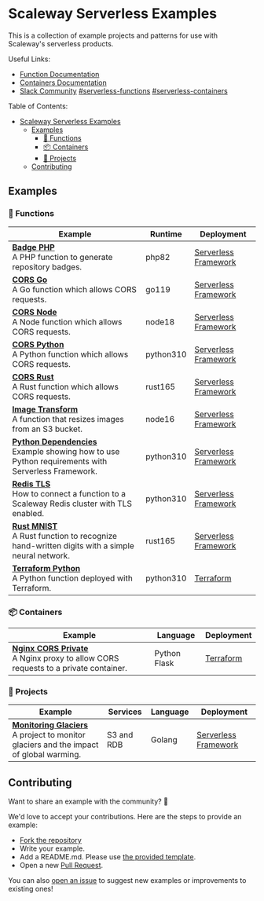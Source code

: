 # Scaleway Serverless Examples

This is a collection of example projects and patterns for use with Scaleway's serverless products.

Useful Links:

- [Function Documentation](https://www.scaleway.com/en/docs/serverless/functions/)
- [Containers Documentation](https://www.scaleway.com/en/docs/serverless/containers/)
- [Slack Community][slack-scaleway] [#serverless-functions][slack-functions] [#serverless-containers][slack-containers]

[slack-scaleway]: https://slack.scaleway.com/
[slack-functions]: https://scaleway-community.slack.com/app_redirect?channel=serverless-functions
[slack-containers]: https://scaleway-community.slack.com/app_redirect?channel=serverless-containers

Table of Contents:

- [Scaleway Serverless Examples](#scaleway-serverless-examples)
  - [Examples](#examples)
    - [🚀 Functions](#-functions)
    - [📦 Containers](#-containers)
    - [💜 Projects](#-projects)
  - [Contributing](#contributing)

## Examples

### 🚀 Functions

<!-- markdownlint-disable MD033 -->
| Example                                                                                                                                            | Runtime   | Deployment             |
|----------------------------------------------------------------------------------------------------------------------------------------------------|-----------|------------------------|
| **[Badge PHP](functions/badge-php/README.md)** <br/> A PHP function to generate repository badges.                                                 | php82     | [Serverless Framework] |
| **[CORS Go](functions/cors-go/README.md)** <br/> A Go function which allows CORS requests.                                                         | go119     | [Serverless Framework] |
| **[CORS Node](functions/cors-node/README.md)** <br/> A Node function which allows CORS requests.                                                   | node18    | [Serverless Framework] |
| **[CORS Python](functions/cors-python/README.md)** <br/> A Python function which allows CORS requests.                                             | python310 | [Serverless Framework] |
| **[CORS Rust](functions/cors-rust/README.md)** <br/> A Rust function which allows CORS requests.                                                   | rust165   | [Serverless Framework] |
| **[Image Transform](functions/image-transform-node/README.md)** <br/> A function that resizes images from an S3 bucket.                            | node16    | [Serverless Framework] |
| **[Python Dependencies](functions/python-dependencies/README.md)** <br/> Example showing how to use Python requirements with Serverless Framework. | python310 | [Serverless Framework] |
| **[Redis TLS](functions/redis-tls/README.md)** <br/> How to connect a function to a Scaleway Redis cluster with TLS enabled.                       | python310 | [Serverless Framework] |
| **[Rust MNIST](functions/rust-mnist/README.md)** <br/> A Rust function to recognize hand-written digits with a simple neural network.              | rust165   | [Serverless Framework]            |
| **[Terraform Python](functions/terraform-python-example/README.md)** <br/> A Python function deployed with Terraform.                              | python310 | [Terraform]            |

### 📦 Containers

| Example                                                                                                                              | Language     | Deployment  |
|--------------------------------------------------------------------------------------------------------------------------------------|--------------|-------------|
| **[Nginx CORS Private](containers/nginx-cors-private/README.md)** <br/> A Nginx proxy to allow CORS requests to a private container. | Python Flask | [Terraform] |

### 💜 Projects

| Example                                                                                                                              | Services   | Language | Deployment             |
|--------------------------------------------------------------------------------------------------------------------------------------|------------|----------|------------------------|
| **[Monitoring Glaciers](projects/blogpost-glacier/README.md)** <br/> A project to monitor glaciers and the impact of global warming. | S3 and RDB | Golang   | [Serverless Framework] |

[Serverless Framework]: https://github.com/scaleway/serverless-scaleway-functions
[Terraform]: https://registry.terraform.io/providers/scaleway/scaleway/latest/docs

## Contributing

Want to share an example with the community? 🚀

We'd love to accept your contributions. Here are the steps to provide an example:
  
- [Fork the repository](https://github.com/scaleway/serverless-examples/fork)
- Write your example.
- Add a README.md. Please use [the provided template](docs/templates/readme-example-template.md).
- Open a new [Pull Request](https://github.com/scaleway/serverless-examples/compare).

You can also [open an issue](https://github.com/scaleway/serverless-examples/issues/new) to suggest new examples or improvements to existing ones!

